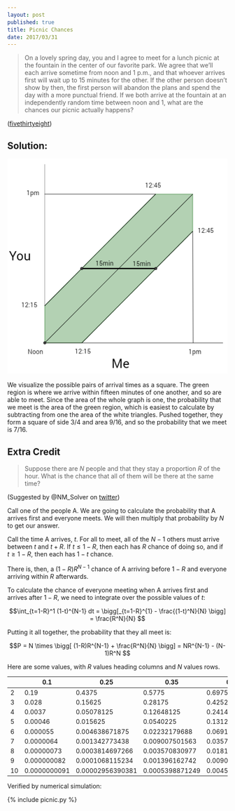 ```yaml
---
layout: post
published: true
title: Picnic Chances
date: 2017/03/31
---
```



>On a lovely spring day, you and I agree to meet for a lunch picnic at the fountain in the center of our favorite park. We agree that we’ll each arrive sometime from noon and 1 p.m., and that whoever arrives first will wait up to 15 minutes for the other. If the other person doesn’t show by then, the first person will abandon the plans and spend the day with a more punctual friend. If we both arrive at the fountain at an independently random time between noon and 1, what are the chances our picnic actually happens?

<!--more-->

([fivethirtyeight](https://fivethirtyeight.com/features/what-are-the-chances-well-meet-for-lunch/))

## Solution:

![Picnic Graph](/img/Picnic.PNG)

We visualize the possible pairs of arrival times as a square. The green region is where we arrive within fifteen minutes of one another, and so are able to meet. Since the area of the whole graph is one, the probability that we meet is the area of the green region, which is easiest to calculate by subtracting from one the area of the white triangles. Pushed together, they form a square of side 3/4 and area 9/16, and so the probability that we meet is 7/16.

## Extra Credit

>Suppose there are $N$ people and that they stay a proportion $R$ of the hour. What is the chance that all of them will be there at the same time?

(Suggested by @NM\_Solver on [twitter](https://twitter.com/NM_Solver/status/848587772025753600))

Call one of the people A.  We are going to calculate the probability that A arrives first and everyone meets. We will then multiply that probability by $N$ to get our answer.

Call the time A arrives, $t$. For all to meet, all of the $N-1$ others must arrive between $t$ and $t+R$. If $t \leq 1-R$, then each has $R$ chance of doing so, and if $t \geq 1-R$, then each has $1-t$ chance.  

There is, then, a $(1-R)R^{N-1}$ chance of A arriving before $1-R$ and everyone arriving within $R$ afterwards.  

To calculate the chance of everyone meeting when A arrives first and arrives after $1-R$, we need to integrate over the possible values of $t$:

$$\int_{t=1-R}^1 (1-t)^{N-1} dt =
\bigg[_{t=1-R}^{1} - \frac{(1-t)^N}{N} \bigg] = 
\frac{R^N}{N}
$$

Putting it all together, the probability that they all meet is:

$$P = N \times \bigg[ (1-R)R^{N-1} + \frac{R^N}{N} \bigg] =
NR^{N-1} - (N-1)R^N
$$

Here are some values, with $R$ values heading columns and $N$ values rows.

|  | 0.1 | 0.25 | 0.35 | 0.45 | 0.5 |
|----|--------------|------------------|-----------------|----------------|--------------|
| 2 | 0.19 | 0.4375 | 0.5775 | 0.6975 | 0.75 |
| 3 | 0.028 | 0.15625 | 0.28175 | 0.42525 | 0.5 |
| 4 | 0.0037 | 0.05078125 | 0.12648125 | 0.24148125 | 0.3125 |
| 5 | 0.00046 | 0.015625 | 0.0540225 | 0.13122 | 0.1875 |
| 6 | 0.000055 | 0.004638671875 | 0.02232179688 | 0.06919804688 | 0.109375 |
| 7 | 0.0000064 | 0.001342773438 | 0.009007501563 | 0.03570619219 | 0.0625 |
| 8 | 0.00000073 | 0.0003814697266 | 0.003570830977 | 0.01812296848 | 0.03515625 |
| 9 | 0.000000082 | 0.0001068115234 | 0.001396162742 | 0.009080167711 | 0.01953125 |
| 10 | 0.0000000091 | 0.00002956390381 | 0.0005398871249 | 0.004502249823 | 0.0107421875 |

Verified by numerical simulation:

{% include picnic.py %}

<br>
